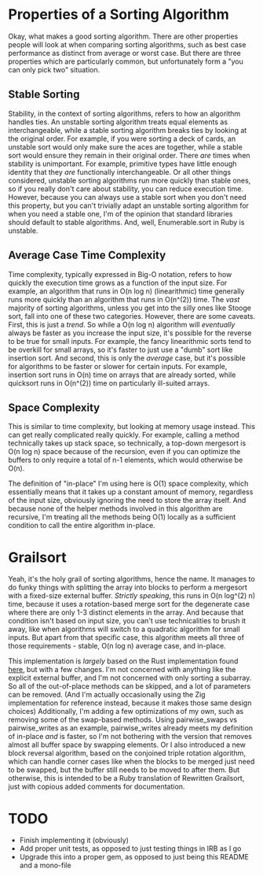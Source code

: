 # Properties of a Sorting Algorithm

Okay, what makes a good sorting algorithm. There are other properties people will look at when comparing sorting algorithms, such as best case performance as distinct from average or worst case. But there are three properties which are particularly common, but unfortunately form a "you can only pick two" situation.

## Stable Sorting

Stability, in the context of sorting algorithms, refers to how an algorithm handles ties. An unstable sorting algorithm treats equal elements as interchangeable, while a stable sorting algorithm breaks ties by looking at the original order. For example, if you were sorting a deck of cards, an unstable sort would only make sure the aces are together, while a stable sort would ensure they remain in their original order. There *are* times when stability is unimportant. For example, primitive types have little enough identity that they *are* functionally interchangeable. Or all other things considered, unstable sorting algorithms run more quickly than stable ones, so if you really don't care about stability, you can reduce execution time. However, because you can always use a stable sort when you don't need this property, but you can't trivially adapt an unstable sorting algorithm for when you need a stable one, I'm of the opinion that standard libraries should default to stable algorithms. And, well, Enumerable.sort in Ruby is unstable.

## Average Case Time Complexity

Time complexity, typically expressed in Big-O notation, refers to how quickly the execution time grows as a function of the input size. For example, an algorithm that runs in O(n log n) (linearithmic) time generally runs more quickly than an algorithm that runs in O(n^(2)) time. The *vast* majority of sorting algorithms, unless you get into the silly ones like Stooge sort, fall into one of these two categories. However, there are some caveats. First, this is just a *trend*. So while a O(n log n) algorithm will *eventually* always be faster as you increase the input size, it's possible for the reverse to be true for small inputs. For example, the fancy linearithmic sorts tend to be overkill for small arrays, so it's faster to just use a "dumb" sort like insertion sort. And second, this is only the *average* case, but it's possible for algorithms to be faster or slower for certain inputs. For example, insertion sort runs in O(n) time on arrays that are already sorted, while quicksort runs in O(n^(2)) time on particularly ill-suited arrays.

## Space Complexity

This is similar to time complexity, but looking at memory usage instead. This can get really complicated really quickly. For example, calling a method technically takes up stack space, so technically, a top-down mergesort is O(n log n) space because of the recursion, even if you can optimize the buffers to only require a total of n-1 elements, which would otherwise be O(n).

The definition of "in-place" I'm using here is O(1) space complexity, which essentially means that it takes up a constant amount of memory, regardless of the input size, obviously ignoring the need to store the array itself. And because none of the helper methods involved in this algorithm are recursive, I'm treating all the methods being O(1) locally as a sufficient condition to call the entire algorithm in-place.

# Grailsort

Yeah, it's the holy grail of sorting algorithms, hence the name. It manages to do funky things with splitting the array into blocks to perform a mergesort with a fixed-size external buffer. *Strictly speaking*, this runs in O(n log^(2) n) time, because it uses a rotation-based merge sort for the degenerate case where there are only 1-3 distinct elements in the array. And because that condition isn't based on input size, you can't use technicalities to brush it away, like when algorithms will switch to a quadratic algorithm for small inputs. But apart from that specific case, this algorithm meets all three of those requirements - stable, O(n log n) average case, and in-place.

This implementation is *largely* based on the Rust implementation found [here](https://github.com/HolyGrailSortProject/Rewritten-Grailsort), but with a few changes. I'm not concerned with anything like the explicit external buffer, and I'm not concerned with only sorting a subarray. So all of the out-of-place methods can be skipped, and a lot of parameters can be removed. (And I'm actually occasionally using the Zig implementation for reference instead, because it makes those same design choices) Additionally, I'm adding a few optimizations of my own, such as removing some of the swap-based methods. Using pairwise_swaps vs pairwise_writes as an example, pairwise_writes already meets my definition of in-place *and* is faster, so I'm not bothering with the version that removes almost all buffer space by swapping elements. Or I also introduced a new block reversal algorithm, based on the conjoined triple rotation algorithm, which can handle corner cases like when the blocks to be merged just need to be swapped, but the buffer still needs to be moved to after them. But otherwise, this is intended to be a Ruby translation of Rewritten Grailsort, just with copious added comments for documentation.

# TODO

* Finish implementing it (obviously)
* Add proper unit tests, as opposed to just testing things in IRB as I go
* Upgrade this into a proper gem, as opposed to just being this README and a mono-file
